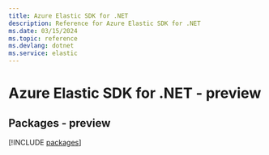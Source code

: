```yaml
---
title: Azure Elastic SDK for .NET
description: Reference for Azure Elastic SDK for .NET
ms.date: 03/15/2024
ms.topic: reference
ms.devlang: dotnet
ms.service: elastic
---
```

# Azure Elastic SDK for .NET - preview
## Packages - preview
[!INCLUDE [packages](elastic-index.md)]
